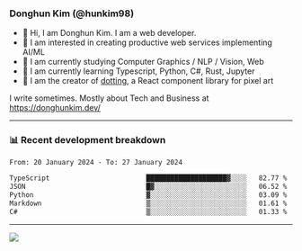 ### Donghun Kim (@hunkim98)

- 👋 Hi, I am Donghun Kim. I am a web developer. 
- 🤔 I am interested in creating productive web services implementing AI/ML
- 🔭 I am currently studying Computer Graphics / NLP / Vision, Web 
- 🌱 I am currently learning Typescript, Python, C#, Rust, Jupyter
- 🎨 I am the creator of [dotting](https://github.com/hunkim98/dotting), a React component library for pixel art

I write sometimes. Mostly about Tech and Business at https://donghunkim.dev/

---
### 📊 Recent development breakdown
<!--START_SECTION:waka-->

```txt
From: 20 January 2024 - To: 27 January 2024

TypeScript                        ████████████████████▓░░░░   82.77 %
JSON                              █▓░░░░░░░░░░░░░░░░░░░░░░░   06.52 %
Python                            ▓░░░░░░░░░░░░░░░░░░░░░░░░   03.09 %
Markdown                          ▒░░░░░░░░░░░░░░░░░░░░░░░░   01.61 %
C#                                ▒░░░░░░░░░░░░░░░░░░░░░░░░   01.33 %
```

<!--END_SECTION:waka-->
---

<!-- <div align='center'> -->
  <img align="center" src="https://github-readme-stats.vercel.app/api?username=hunkim98&theme=dark&show_icons=true"/>
<!-- </div> -->
<!--
**hunkim98/hunkim98** is a ✨ _special_ ✨ repository because its `README.md` (this file) appears on your GitHub profile.

Here are some ideas to get you started:

- 🔭 I’m currently working on ...
- 🌱 I’m currently learning ...
- 👯 I’m looking to collaborate on ...
- 🤔 I’m looking for help with ...
- 💬 Ask me about ...
- 📫 How to reach me: ...
- 😄 Pronouns: ...
- ⚡ Fun fact: ...
-->
